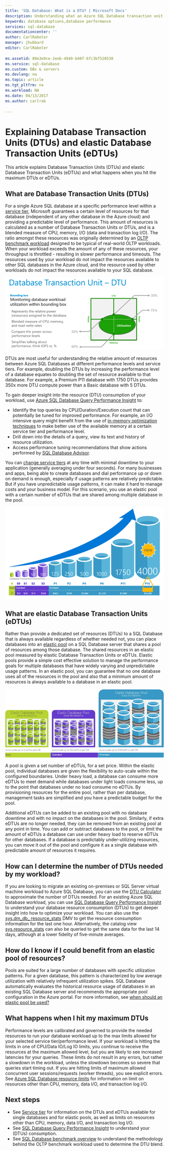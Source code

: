 ```yaml
---
title: 'SQL Database: What is a DTU? | Microsoft Docs'
description: Understanding what an Azure SQL Database transaction unit is.
keywords: database options,database performance
services: sql-database
documentationcenter: ''
author: CarlRabeler
manager: jhubbard
editor: CarlRabeler

ms.assetid: 89e3e9ce-2eeb-4949-b40f-6fc3bf520538
ms.service: sql-database
ms.custom: DBs & servers
ms.devlang: na
ms.topic: article
ms.tgt_pltfrm: na
ms.workload: NA
ms.date: 04/13/2017
ms.author: carlrab

---
```

# Explaining Database Transaction Units (DTUs) and elastic Database Transaction Units (eDTUs)
This article explains Database Transaction Units (DTUs) and elastic Database Transaction Units (eDTUs) and what happens when you hit the maximum DTUs or eDTUs.  

## What are Database Transaction Units (DTUs)
For a single Azure SQL database at a specific performance level within a [service tier](sql-database-single-database-resources.md), Microsoft guarantees a certain level of resources for that database (independent of any other database in the Azure cloud) and providing a predictable level of performance. This amount of resources is calculated as a number of Database Transaction Units or DTUs, and is a blended measure of CPU, memory, I/O (data and transaction log I/O). The ratio amongst these resources was originally determined by an [OLTP benchmark workload](sql-database-benchmark-overview.md) designed to be typical of real-world OLTP workloads. When your workload exceeds the amount of any of these resources, your throughput is throttled - resulting in slower performance and timeouts. The resources used by your workload do not impact the resources available to other SQL databases in the Azure cloud, and the resource used by other workloads do not impact the resources available to your SQL database.

![bounding box](./media/sql-database-what-is-a-dtu/bounding-box.png)

DTUs are most useful for understanding the relative amount of resources between Azure SQL Databases at different performance levels and service tiers. For example, doubling the DTUs by increasing the performance level of a database equates to doubling the set of resource available to that database. For example, a Premium P11 database with 1750 DTUs provides 350x more DTU compute power than a Basic database with 5 DTUs.  

To gain deeper insight into the resource (DTU) consumption of your workload, use [Azure SQL Database Query Performance Insight](sql-database-query-performance.md) to:

- Identify the top queries by CPU/Duration/Execution count that can potentially be tuned for improved performance. For example, an I/O intensive query might benefit from the use of [in-memory optimization techniques](sql-database-in-memory.md) to make better use of the available memory at a certain service tier and performance level.
- Drill down into the details of a query, view its text and history of resource utilization.
- Access performance tuning recommendations that show actions performed by [SQL Database Advisor](sql-database-advisor.md).

You can [change service tiers](sql-database-service-tiers.md) at any time with minimal downtime to your application (generally averaging under four seconds). For many businesses and apps, being able to create databases and dial performance up or down on demand is enough, especially if usage patterns are relatively predictable. But if you have unpredictable usage patterns, it can make it hard to manage costs and your business model. For this scenario, you use an elastic pool with a certain number of eDTUs that are shared among multiple database in the pool.

![Intro to SQL Database: Single database DTUs by tier and level](./media/sql-database-what-is-a-dtu/single_db_dtus.png)

## What are elastic Database Transaction Units (eDTUs)
Rather than provide a dedicated set of resources (DTUs) to a SQL Database that is always available regardless of whether needed not, you can place databases into an [elastic pool](sql-database-elastic-pool.md) on a SQL Database server that shares a pool of resources among those database. The shared resources in an elastic pool measured by elastic Database Transaction Units or eDTUs. Elastic pools provide a simple cost effective solution to manage the performance goals for multiple databases that have widely varying and unpredictable usage patterns. In an elastic pool, you can guarantee that no one database uses all of the resources in the pool and also that a minimum amount of resources is always available to a database in an elastic pool. 

![Intro to SQL Database: eDTUs by tier and level](./media/sql-database-what-is-a-dtu/sqldb_elastic_pools.png)

A pool is given a set number of eDTUs, for a set price. Within the elastic pool, individual databases are given the flexibility to auto-scale within the configured boundaries. Under heavy load, a database can consume more eDTUs to meet demand while databases under light loads consume less, up to the point that databases under no load consume no eDTUs. By provisioning resources for the entire pool, rather than per database, management tasks are simplified and you have a predictable budget for the pool.

Additional eDTUs can be added to an existing pool with no database downtime and with no impact on the databases in the pool. Similarly, if extra eDTUs are no longer needed, they can be removed from an existing pool at any point in time. You can add or subtract databases to the pool, or limit the amount of eDTUs a database can use under heavy load to reserve eDTUs for other databases. If a database is predictably under-utilizing resources, you can move it out of the pool and configure it as a single database with predictable amount of resources it requires.

## How can I determine the number of DTUs needed by my workload?
If you are looking to migrate an existing on-premises or SQL Server virtual machine workload to Azure SQL Database, you can use the [DTU Calculator](http://dtucalculator.azurewebsites.net/) to approximate the number of DTUs needed. For an existing Azure SQL Database workload, you can use [SQL Database Query Performance Insight](sql-database-query-performance.md) to understand your database resource consumption (DTUs) to get deeper insight into how to optimize your workload. You can also use the [sys.dm_db_ resource_stats](https://msdn.microsoft.com/library/dn800981.aspx) DMV to get the resource consumption information for the last one hour. Alternatively, the catalog view [sys.resource_stats](http://msdn.microsoft.com/library/dn269979.aspx) can also be queried to get the same data for the last 14 days, although at a lower fidelity of five-minute averages.

## How do I know if I could benefit from an elastic pool of resources?
Pools are suited for a large number of databases with specific utilization patterns. For a given database, this pattern is characterized by low average utilization with relatively infrequent utilization spikes. SQL Database automatically evaluates the historical resource usage of databases in an existing SQL Database server and recommends the appropriate pool configuration in the Azure portal. For more information, see [when should an elastic pool be used?](sql-database-elastic-pool.md)

## What happens when I hit my maximum DTUs
Performance levels are calibrated and governed to provide the needed resources to run your database workload up to the max limits allowed for your selected service tier/performance level. If your workload is hitting the limits in one of CPU/Data IO/Log IO limits, you continue to receive the resources at the maximum allowed level, but you are likely to see increased latencies for your queries. These limits do not result in any errors, but rather a slowdown in the workload, unless the slowdown becomes so severe that queries start timing out. If you are hitting limits of maximum allowed concurrent user sessions/requests (worker threads), you see explicit errors. See [Azure SQL Database resource limits](sql-database-service-tiers.md#how-are-other-resource-limits-enforced) for information on limit on resources other than CPU, memory, data I/O, and transaction log I/O.

## Next steps
* See [Service tier](sql-database-service-tiers.md) for information on the DTUs and eDTUs available for single databases and for elastic pools, as well as limits on resources other than CPU, memory, data I/O, and transaction log I/O.
* See [SQL Database Query Performance Insight](sql-database-query-performance.md) to understand your (DTUs) consumption.
* See [SQL Database benchmark overview](sql-database-benchmark-overview.md) to understand the methodology behind the OLTP benchmark workload used to determine the DTU blend.
